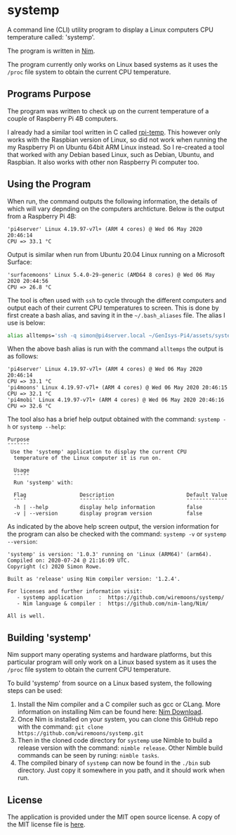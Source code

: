 # systemp

A command line (CLI) utility program to display a Linux computers CPU 
temperature called: 'systemp'.

The program is written in [Nim](https://nim-lang.org/).

The program currently only works on Linux based systems as it uses the `/proc` 
file system to obtain the current CPU temperature.


## Programs Purpose

The program was written to check up on the current temperature of a couple of 
Raspberry Pi 4B computers. 

I already had a similar tool written in C called [rpi-temp](https://github.com/wiremoons/rpi-temp). 
This however only works with the Raspbian version of Linux, so did not work 
when running the my Raspberry Pi on Ubuntu 64bit ARM Linux instead. So I 
re-created a tool that worked with any Debian based Linux, such as Debian, 
Ubuntu, and Raspbian. It also works with other non Raspberry Pi computer too. 


## Using the Program

When run, the command outputs the following information, the details of which 
will vary depnding on the computers archticture. Below is the output from a 
Raspberry Pi 4B:
```
'pi4server' Linux 4.19.97-v7l+ (ARM 4 cores) @ Wed 06 May 2020 20:46:14
CPU => 33.1 °C 
```

Output is similar when run from Ubuntu 20.04 Linux running on a Microsoft Surface:

```
'surfacemoons' Linux 5.4.0-29-generic (AMD64 8 cores) @ Wed 06 May 2020 20:44:56
CPU => 26.8 °C
```

The tool is often used with `ssh` to cycle through the different computers and 
output each of their current CPU temperatures to screen. This is done by first 
create a bash alias, and saving it in the `~/.bash_aliases` file. The alias I 
use is below:

```bash
alias alltemps='ssh -q simon@pi4server.local ~/GenIsys-Pi4/assets/systemp && ssh -q simon@pi4moons.local ~/GenIsys-Pi4/assets/systemp && ssh -q simon@pi4mobi.local ~/GenIsys-Pi4/assets/systemp'
```

When the above bash alias is run with the command `alltemps` the output is 
as follows:

```
'pi4server' Linux 4.19.97-v7l+ (ARM 4 cores) @ Wed 06 May 2020 20:46:14
CPU => 33.1 °C 
'pi4moons' Linux 4.19.97-v7l+ (ARM 4 cores) @ Wed 06 May 2020 20:46:15
CPU => 32.1 °C 
'pi4mobi' Linux 4.19.97-v7l+ (ARM 4 cores) @ Wed 06 May 2020 20:46:16
CPU => 32.6 °C 
```

The tool also has a brief help output obtained with the command: `systemp -h` or `systemp --help`:

```
Purpose
¯¯¯¯¯¯¯
 Use the 'systemp' application to display the current CPU
  temperature of the Linux computer it is run on.

  Usage
  ¯¯¯¯¯
  Run 'systemp' with:

  Flag                 Description                       Default Value
  ¯¯¯¯                 ¯¯¯¯¯¯¯¯¯¯¯                       ¯¯¯¯¯¯¯¯¯¯¯¯¯
  -h | --help          display help information          false
  -v | --version       display program version           false
```

As indicated by the above help screen output, the version information for the 
program can also be checked with the command: `systemp -v` or `systemp --version`:

```
'systemp' is version: '1.0.3' running on 'Linux (ARM64)' (arm64).
Compiled on: 2020-07-24 @ 21:16:09 UTC.
Copyright (c) 2020 Simon Rowe.

Built as 'release' using Nim compiler version: '1.2.4'.

For licenses and further information visit:
   - systemp application     :  https://github.com/wiremoons/systemp/
   - Nim language & compiler :  https://github.com/nim-lang/Nim/

All is well.
```

## Building 'systemp'

Nim support many operating systems and hardware platforms, but this particular 
program will only work on a Linux based system as it uses the `/proc` file 
system to obtain the current CPU temperature.

To build 'systemp' from source on a Linux based system, the following steps 
can be used:

1. Install the Nim compiler and a C compiler such as gcc or CLang. More 
information on installing Nim can be found here: [Nim Download](https://nim-lang.org/install.html).
2. Once Nim is installed on your system, you can clone this GitHub repo with 
the command: `git clone https://github.com/wiremoons/systemp.git`
3. Then in the cloned code directory for `systemp` use Nimble to build a 
release version with the command: `nimble release`. Other Nimble build commands 
can be seen by runing: `nimble tasks`.
4. The compiled binary of `systemp` can now be found in the `./bin` sub 
directory. Just copy it somewhere in you path, and it should work when run.

## License

The application is provided under the MIT open source license. A copy of the 
MIT license file is [here](./LICENSE).

